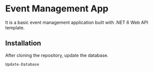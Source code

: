 # Event Management App

It is a basic event management application built with .NET 6 Web API template.

## Installation

After cloning the repository, update the database.

```bash
Update-Database
```
